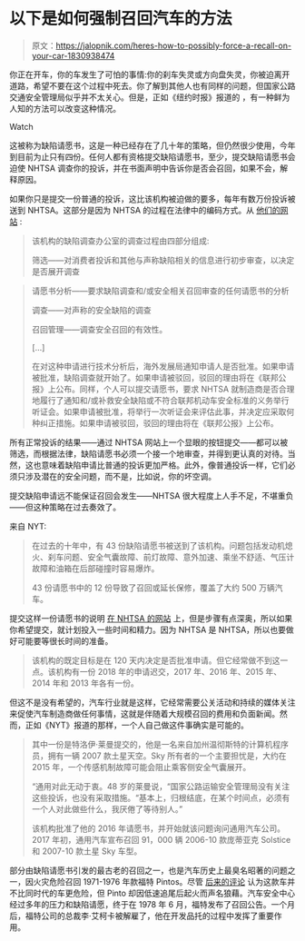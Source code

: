 # 以下是如何强制召回汽车的方法

> 原文：<https://jalopnik.com/heres-how-to-possibly-force-a-recall-on-your-car-1830938474>

你正在开车，你的车发生了可怕的事情:你的刹车失灵或方向盘失灵，你被迫离开道路，希望不要在这个过程中死去。你了解到其他人也有同样的问题，但国家公路交通安全管理局似乎并不太关心。但是，正如《纽约时报》报道的 ，有一种鲜为人知的方法可以改变这种情况。

Watch

这被称为缺陷请愿书，这是一种已经存在了几十年的策略，但仍然很少使用，今年到目前为止只有四份。任何人都有资格提交缺陷请愿书，至少，提交缺陷请愿书会迫使 NHTSA 调查你的投诉，并在书面声明中告诉你是否会召回，如果不会，解释原因。

如果你只是提交一份普通的投诉，这比该机构被迫做的要多，每年有数万份投诉被送到 NHTSA。这部分是因为 NHTSA 的过程在法律中的编码方式。从 [他们的网站](https://www-odi.nhtsa.dot.gov/recalls/recallprocess.cfm) :

> 该机构的缺陷调查办公室的调查过程由四部分组成:
> 
> 筛选——对消费者投诉和其他与声称缺陷相关的信息进行初步审查，以决定是否展开调查

> 请愿书分析——要求缺陷调查和/或安全相关召回审查的任何请愿书的分析
> 
> 调查——对声称的安全缺陷的调查
> 
> 召回管理——调查安全召回的有效性。
> 
> [...]
> 
> 在对这种申请进行技术分析后，海外发展局通知申请人是否批准。如果申请被批准，缺陷调查就开始了。如果申请被驳回，驳回的理由将在《联邦公报》上公布。同样，个人可以提交请愿书，要求 NHTSA 就制造商是否合理地履行了通知和/或补救安全缺陷或不符合联邦机动车安全标准的义务举行听证会。如果申请被批准，将举行一次听证会来评估此事，并决定应采取何种纠正措施。如果申请被驳回，驳回的理由将在《联邦公报》上公布。

所有正常投诉的结果——通过 NHTSA 网站上一个显眼的按钮提交——都可以被筛选，而根据法律，缺陷请愿书必须一个接一个地审查，并得到更认真的对待。当然，这也意味着缺陷申请比普通的投诉更加严格。此外，像普通投诉一样，它们必须只涉及潜在的安全问题，而不是，比如说，你的坏空调。

提交缺陷申请远不能保证召回会发生——NHTSA 很大程度上人手不足，不堪重负——但这种策略在过去奏效了。

来自 NYT:

> 在过去的十年中，有 43 份缺陷请愿书被送到了该机构。问题包括发动机熄火、刹车问题、安全气囊故障、前灯故障、意外加速、乘坐不舒适、气压计故障和油箱在后部碰撞时容易爆炸。
> 
> 43 份请愿书中的 12 份导致了召回或延长保修，覆盖了大约 500 万辆汽车。

提交这样一份请愿书的说明 [在 NHTSA 的网站](https://www-odi.nhtsa.dot.gov/recalls/recallprocess.cfm) 上，但是步骤有点深奥，所以如果你希望提交，就计划投入一些时间和精力。因为 NHTSA 是 NHTSA，所以也要做好可能要等很长时间的准备。

> 该机构的既定目标是在 120 天内决定是否批准申请。但它经常做不到这一点。该机构有一份 2018 年的申请迟交，2017 年、2016 年、2015 年、2014 年和 2013 年各有一份。

但这不是没有希望的，汽车行业就是这样，它经常需要公关活动和持续的媒体关注来促使汽车制造商做任何事情，这就是伴随着大规模召回的费用和负面新闻。然而，正如《NYT》报道的那样，一个人自己做这件事确实是可能的。

> 其中一份是特洛伊·莱曼提交的，他是一名来自加州温彻斯特的计算机程序员，拥有一辆 2007 款土星天空。Sky 所有者的一个主要担忧是，大约在 2015 年，一个传感机制故障可能会阻止乘客侧安全气囊展开。
> 
> “通用对此无动于衷。48 岁的莱曼说，“国家公路运输安全管理局没有关注这些投诉，也没有采取措施。“基本上，归根结底，在某个时间点，必须有一个人对此做些什么，我厌倦了等待别人。”
> 
> 该机构批准了他的 2016 年请愿书，并开始就该问题询问通用汽车公司。2017 年初，通用汽车宣布召回 91，000 辆 2006-10 款庞蒂亚克 Solstice 和 2007-10 款土星 Sky 车型。

部分由缺陷请愿书引发的最古老的召回之一，也是汽车历史上最臭名昭著的问题之一，因火灾危险召回 1971-1976 年款福特 Pintos。尽管 [后来的评论](https://jalopnik.com/why-the-ford-pinto-didnt-suck-5785674) 认为这款车并不比同时代的车更危险，但 Pinto 却因低速追尾后起火而声名狼藉。汽车安全中心经过多年的压力和缺陷请愿，终于在 1978 年 6 月，福特发布了召回公告。一个月后，福特公司的总裁李·艾柯卡被解雇了，他在开发品托的过程中发挥了重要作用。